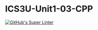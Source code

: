 # ICS3U-Unit1-03-CPP


[![GitHub's Super Linter](https://github.com/huihangisaac-ho/ICS3U-Unit1-01-CPP/workflows/GitHub's%20Super%20Linter/badge.svg)](https://github.com/huihangisaac-ho/ICS3U-Unit1-01-CPP/actions)

